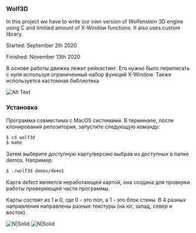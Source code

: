### Wolf3D

In this project we have to write our own version of Wolfenstein 3D engine using C and limitied amount of X-Window functions. It also uses custom library.

Started:	September 2th 2020

Finished:	November 13th 2020

В основе работы движка лежит рейкастинг. Его нужно было переписать с нуля используя ограниченный набор функций X-Window. Также используется кастомная библиотека

![Alt Text](https://upload.wikimedia.org/wikipedia/commons/e/e7/Simple_raycasting_with_fisheye_correction.gif)


### Установка

Программа совместима с MacOS системами.
В терминале, после клонирования репозитория, запустите следующую команду:
```sh
$ cd wolf3d
$ make
```
Затем выберите доступную карту/версию выбрав из доступных в папке demos. Например:
```sh
$ ./wolf3d demos/demo1
```
Карта defect является неработающей картой, она создана для проверки работы проверяющей части программы.

Карты состоят из 1 и 0, где 0 - это пол, а 1 - это блок стены. В 4 разных направления направлены разные текстуры (на юг, запад, север и восток).

![N|Solid](https://d.radikal.ru/d18/2105/e5/8f9da904009d.png) ![N|Solid](https://a.radikal.ru/a32/2105/08/713ca99547ef.png)
